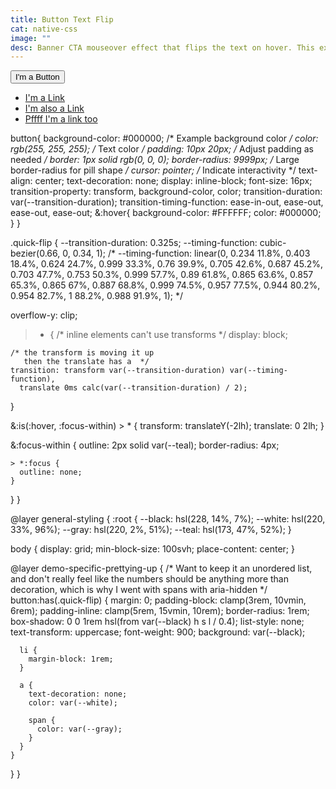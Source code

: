 ```yaml
---
title: Button Text Flip
cat: native-css
image: ""
desc: Banner CTA mouseover effect that flips the text on hover. This example demonstrates how to create a simple button with a flip effect using CSS.
---
```


<html-code>
<button class="quick-flip"><span>I'm a Button</span></button>

<ul role='list'>
  <li class="quick-flip"><a href="#">I'm a Link</a></li>
  <li class="quick-flip"><a href="#">I'm also a Link</a></li>
  <li class="quick-flip"><a href="#">Pffff I'm a link too</a></li>
</ul>



</html-code>

<css-code>

button{
  background-color: #000000; /* Example background color */
      color: rgb(255, 255, 255); /* Text color */
      padding: 10px 20px; /* Adjust padding as needed */
      border: 1px solid rgb(0, 0, 0); 
      border-radius: 9999px; /* Large border-radius for pill shape */
      cursor: pointer; /* Indicate interactivity */
      text-align: center;
      text-decoration: none;
      display: inline-block;
      font-size: 16px;
      transition-property: transform, background-color, color;
      transition-duration: var(--transition-duration);
      transition-timing-function: ease-in-out, ease-out, ease-out, ease-out;
      &:hover{
        background-color: #FFFFFF;
        color: #000000;
      }
}

.quick-flip {
  --transition-duration: 0.325s;
  --timing-function: cubic-bezier(0.66, 0, 0.34, 1);
  /*   --timing-function: linear(0, 0.234 11.8%, 0.403 18.4%, 0.624 24.7%, 0.999 33.3%, 0.76 39.9%, 0.705 42.6%, 0.687 45.2%, 0.703 47.7%, 0.753 50.3%, 0.999 57.7%, 0.89 61.8%, 0.865 63.6%, 0.857 65.3%, 0.865 67%, 0.887 68.8%, 0.999 74.5%, 0.957 77.5%, 0.944 80.2%, 0.954 82.7%, 1 88.2%, 0.988 91.9%, 1); */

  overflow-y: clip;
  > * {
    /* inline elements can't use transforms */
    display: block;

    /* the transform is moving it up
       then the translate has a  */
    transition: transform var(--transition-duration) var(--timing-function),
      translate 0ms calc(var(--transition-duration) / 2);
  }

  &:is(:hover, :focus-within) > * {
    transform: translateY(-2lh);
    translate: 0 2lh;
  }

  &:focus-within {
    outline: 2px solid var(--teal);
    border-radius: 4px;

    > *:focus {
      outline: none;
    }
  }
}

@layer general-styling {
  :root {
    --black: hsl(228, 14%, 7%);
    --white: hsl(220, 33%, 96%);
    --gray: hsl(220, 2%, 51%);
    --teal: hsl(173, 47%, 52%);
  }

  body {
    display: grid;
    min-block-size: 100svh;
    place-content: center;
  }

  @layer demo-specific-prettying-up {
    /* Want to keep it an unordered list, and don't really feel
   like the numbers should be anything more than decoration, which
   is why I went with spans with aria-hidden */
    button:has(.quick-flip) {
      margin: 0;
      padding-block: clamp(3rem, 10vmin, 6rem);
      padding-inline: clamp(5rem, 15vmin, 10rem);
      border-radius: 1rem;
      box-shadow: 0 0 1rem hsl(from var(--black) h s l / 0.4);
      list-style: none;
      text-transform: uppercase;
      font-weight: 900;
      background: var(--black);

      li {
        margin-block: 1rem;
      }

      a {
        text-decoration: none;
        color: var(--white);

        span {
          color: var(--gray);
        }
      }
    }
  }
}

</css-code>
